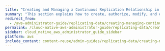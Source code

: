 ```yaml
---
title: "Creating and Managing a Continuous Replication Relationship in Qumulo Core"
summary: "This section explains how to create, authorize, modify, and delete a replication relationship by using the Qumulo Core Web UI."
redirect_from:
  - /aws-administrator-guide/replicating-data/creating-managing-continuous-replication-relationship.html
permalink: /cloud-native-aws-administrator-guide/replicating-data/creating-managing-continuous-replication-relationship.html
sidebar: cloud_native_aws_administrator_guide_sidebar
platform: aws
include_content: content-reuse/admin-guides/replicating-data/creating-managing-continuous-replication-relationship.md
---
```


